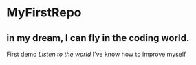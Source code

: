 # MyFirstRepo
## in my dream, I can fly in the coding world.
First demo 
*Listen to the world*
I've know how to improve myself
